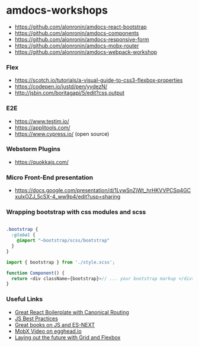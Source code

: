 # amdocs-workshops

- https://github.com/alonronin/amdocs-react-bootstrap
- https://github.com/alonronin/amdocs-components
- https://github.com/alonronin/amdocs-responsive-form
- https://github.com/alonronin/amdocs-mobx-router
- https://github.com/alonronin/amdocs-webpack-workshop

### Flex

- https://scotch.io/tutorials/a-visual-guide-to-css3-flexbox-properties
- https://codepen.io/justd/pen/yydezN/
- http://jsbin.com/boritagapi/5/edit?css,output

### E2E

- https://www.testim.io/
- https://applitools.com/
- https://www.cypress.io/ (open source)

### Webstorm Plugins

- https://quokkajs.com/

### Micro Front-End presentation

- https://docs.google.com/presentation/d/1LywSnZjWt_hrHKVVPCSq4GCxulxOZJ_5cSX-4_ww9p4/edit?usp=sharing

### Wrapping bootstrap with css modules and scss

```scss

.bootstrap {
  :global {
    @import "~bootstrap/scss/bootstrap"
  }
}

```

```js
import { bootstrap } from './style.scss';

function Component() {
  return <div className={bootstrap}>// ... your bootstrap markup </div>;
}
```

### Useful Links

- [Great React Boilerplate with Canonical Routing](https://github.com/kriasoft/react-static-boilerplate)
- [JS Best Practices](https://github.com/mbeaudru/modern-js-cheatsheet)
- [Great books on JS and ES-NEXT](http://exploringjs.com/)
- [MobX Video on egghead.io](https://egghead.io/lessons/javascript-derive-computed-values-and-manage-side-effects-with-mobx-reactions)
- [Laying out the future with Grid and Flexbox](https://www.youtube.com/watch?v=ibeF6rbzD70)
